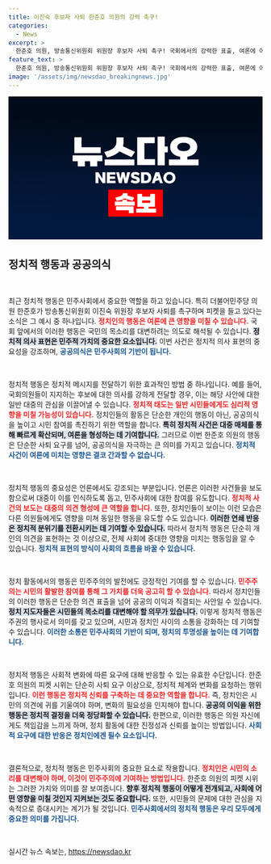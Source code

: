 ```yaml
---
title: 이진숙 후보자 사퇴 한준호 의원의 강력 촉구!
categories:
  - News
excerpt: >
  한준호 의원, 방송통신위원회 위원장 후보자 사퇴 촉구! 국회에서의 강력한 표출, 여론에 어떤 파장을 불러올까? 클릭하여 진실을 파헤쳐 보세요!
feature_text: >
  한준호 의원, 방송통신위원회 위원장 후보자 사퇴 촉구! 국회에서의 강력한 표출, 여론에 어떤 파장을 불러올까? 클릭하여 진실을 파헤쳐 보세요!
image: '/assets/img/newsdao_breakingnews.jpg'
---
```


<p><img src="/assets/img/newsdao_breakingnews.jpg" alt="ontimetimes 속보" /></p>

<h2 data-ke-size="size26">정치적 행동과 공공의식</h2>

<p data-ke-size="size16">&nbsp;</p>

<p>최근 정치적 행동은 민주사회에서 중요한 역할을 하고 있습니다. 특히 더불어민주당 의원 한준호가 방송통신위원회 이진숙 위원장 후보자 사퇴를 촉구하며 피켓을 들고 있다는 소식은 그 예시 중 하나입니다. <b><span style="color: #ee2323;">정치인의 행동은 여론에 큰 영향을 미칠 수 있습니다.</span></b> 국회 앞에서의 이러한 행동은 국민의 목소리를 대변하려는 의도로 해석될 수 있습니다. <b><span style="background-color: #21538527;">정치적 의사 표현은 민주적 가치의 중요한 요소입니다.</span></b> 이번 사건은 정치적 의사 표현의 중요성을 강조하며, <b><span style="color: #1a5490;">공공의식은 민주사회의 기반이 됩니다.</span></b> </p>

<p data-ke-size="size16">&nbsp;</p>

<p>정치적 행동은 정치적 메시지를 전달하기 위한 효과적인 방법 중 하나입니다. 예를 들어, 국회의원들이 지지하는 후보에 대한 의사를 강하게 전달할 경우, 이는 해당 사안에 대한 일반 대중의 관심을 이끌어낼 수 있습니다. <b><span style="color: #ee2323;">정치적 태도는 일반 시민들에게도 심리적 영향을 미칠 가능성이 있습니다.</span></b> 정치인들의 활동은 단순한 개인의 행동이 아닌, 공공의식을 높이고 시민 참여를 촉진하기 위한 역할을 합니다. <b><span style="background-color: #21538527;">특히 정치적 사건은 대중 매체를 통해 빠르게 확산되며, 여론을 형성하는 데 기여합니다.</span></b> 그러므로 이번 한준호 의원의 행동은 단순한 사퇴 요구를 넘어, 공공의식을 자극하는 큰 의미를 가지고 있습니다. <b><span style="color: #1a5490;">정치적 사건이 여론에 미치는 영향은 결코 간과할 수 없습니다.</span></b></p>

<p data-ke-size="size16">&nbsp;</p>

<p>정치적 행동의 중요성은 언론에서도 강조되는 부분입니다. 언론은 이러한 사건들을 보도함으로써 대중이 이를 인식하도록 돕고, 민주사회에 대한 참여를 유도합니다. <b><span style="color: #ee2323;">정치적 사건의 보도는 대중의 의견 형성에 큰 역할을 합니다.</span></b> 또한, 정치인들이 보이는 이런 모습은 다른 의원들에게도 영향을 미쳐 동일한 행동을 유도할 수도 있습니다. <b><span style="background-color: #21538527;">이러한 연쇄 반응은 정치적 분위기를 전환시키는 데 기여할 수 있습니다.</span></b> 따라서 정치적 행동은 단순히 개인의 의견을 표현하는 것 이상으로, 전체 사회에 중대한 영향을 미치는 행동임을 알 수 있습니다. <b><span style="color: #1a5490;">정치적 표현의 방식이 사회의 흐름을 바꿀 수 있습니다.</span></b></p>

<p data-ke-size="size16">&nbsp;</p>

<p>정치 활동에서의 행동은 민주주의의 발전에도 긍정적인 기여를 할 수 있습니다. <b><span style="color: #ee2323;">민주주의는 시민의 활발한 참여를 통해 그 가치를 더욱 공고히 할 수 있습니다.</span></b> 따라서 정치인들의 이러한 행동은 단순한 의견 표출을 넘어 공공의 이익과 직결되는 사안일 수 있습니다. <b><span style="background-color: #21538527;">정치 지도자들은 시민들의 목소리를 대변해야 할 의무가 있습니다.</span></b> 이렇게 정치적 행동은 주권의 행사로서 의미를 갖고 있으며, 시민과 정치인 사이의 소통을 강화하는 데 기여할 수 있습니다. <b><span style="color: #1a5490;">이러한 소통은 민주사회의 기반이 되며, 정치의 투명성을 높이는 데 기여합니다.</span></b></p>

<p data-ke-size="size16">&nbsp;</p>

<p>정치적 행동은 사회적 변화에 따른 요구에 대해 반응할 수 있는 유효한 수단입니다. 한준호 의원의 피켓 시위는 단순히 사퇴 요구 이상으로, 정치적 체계와 변화를 요청하는 행위입니다. <b><span style="color: #ee2323;">이런 행동은 정치적 신뢰를 구축하는 데 중요한 역할을 합니다.</span></b> 즉, 정치인은 시민의 의견에 귀를 기울여야 하며, 변화의 필요성을 인지해야 합니다. <b><span style="background-color: #21538527;">공공의 이익을 위한 행동은 정치적 결정을 더욱 정당화할 수 있습니다.</span></b> 한편으로, 이러한 행동은 의원 자신에게도 책임감을 느끼게 하며, 정치 활동에 대한 진정성과 신뢰를 높이는 방법입니다. <b><span style="color: #1a5490;">사회적 요구에 대한 반응은 정치인에겐 필수 요소입니다.</span></b> </p>

<p data-ke-size="size16">&nbsp;</p>

<p>결론적으로, 정치적 행동은 민주사회의 중요한 요소로 작용합니다. <b><span style="color: #ee2323;">정치인은 시민의 소리를 대변해야 하며, 이것이 민주주의에 기여하는 방법입니다.</span></b> 한준호 의원의 피켓 시위는 그러한 가치와 의미를 잘 보여줍니다. <b><span style="background-color: #21538527;">향후 정치적 행동이 어떻게 전개되고, 사회에 어떤 영향을 미칠 것인지 지켜보는 것도 중요합니다.</span></b> 또한, 시민들의 문제에 대한 관심을 지속적으로 증대시키는 계기가 될 것입니다. <b><span style="color: #1a5490;">민주사회에서의 정치적 행동은 우리 모두에게 중요한 의미를 가집니다.</span></b> </p>

<p data-ke-size="size16">&nbsp;</p>
실시간 뉴스 속보는, <a href="https://newsdao.kr" rel="dofollow">https://newsdao.kr</a>


